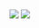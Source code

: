 <img align="center" src="https://github-readme-stats.vercel.app/api?username=liuweigeek&show_icons=true&include_all_commits=true"/>
<img align="center" src="https://github-readme-stats.vercel.app/api/top-langs/?username=liuweigeek&layout=compact"/>
